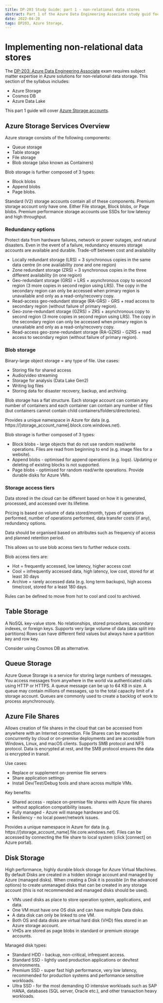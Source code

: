 ```yaml
---
title: DP-203 Study Guide: part 1 - non-relational data stores
abstract: Part 1 of the Azure Data Engineering Associate study guid focusing on non-relational data stores
date: 2022-04-20
tags: DP203, Azure Storage, 
---
```

# Implementing non-relational data stores

The [DP-203: Azure Data Engineering Associate](https://docs.microsoft.com/en-us/learn/certifications/azure-data-engineer/) exam requires subject matter expertise in Azure solutions for non-relational data storage. This section of the syllabus includes:

- Azure Storage
- Cosmos DB
- Azure Data Lake

This part 1 guide will cover [Azure Storage accounts](https://docs.microsoft.com/en-gb/azure/storage/common/storage-account-overview). 

## Azure Storage Services Overview

Azure storage consists of the following components:

- Queue storage
- Table storage
- File storage
- Blob storage (also known as Containers)

Blob storage is further composed of 3 types:

- Block blobs
- Append blobs
- Page blobs.


Standard (V2) storage accounts contain all of these components.
Premium storage account only have one. Either File storage, Block blobs, or Page blobs.
Premium performance storage accounts use SSDs for low latency and high throughput.

### Redundancy options
Protect data from hardware failures, network or power outages, and natural disasters.
Even in the event of a failure, redundancy ensures storage accounts are available and durable.
Trade-off between cost and availability

- Locally redundant storage (LRS) = 3 synchronous copies in the same data centre (in one availability zone and one region)
- Zone redundant storage (ZRS) = 3 synchronous copies in the three different availability (in one region)
- Geo-redundant storage (GRS) = LRS + asynchronous copy to second region (3 more copies in second region using LRS). The copy in the secondary region can only be accessed when primary region is unavailable and only as a read-only/recovery copy.
- Read-access geo-redundant storage (RA-GRS) - GRS + read access to secondary region (without failure of primary region).
- Geo-zone-redundant storage (GZRS) = ZRS + asynchronous copy to second region (3 more copies in second region using LRS). The copy in the secondary region can only be accessed when primary region is unavailable and only as a read-only/recovery copy. 
- Read-access geo-zone-redundant storage (RA-GZRS) - GZRS + read access to secondary region (without failure of primary region).

### Blob storage

Binary-large object storage = any type of file.
Use cases:
- Storing file for shared access
- Audio/video streaming
- Storage for analysis (Data Lake Gen2)
- Writing log files
- Storing data for disaster recovery, backup, and archiving.

Blob storage has a flat structure. Each storage account can contain any number of containers and each container can contain any number of files (but containers cannot contain child containers/folders/directories).

Provides a unique namespace in Azure for data (e.g. https://[storage_account_name].block.core.windows.net).

Blob storage is further composed of 3 types:

- Block blobs - large objects that do not use random read/write operations. Files are read from beginning to end (e.g. image files for a website).
- Append blobs - optimised for append operations (e.g. logs). Updating or deleting of existing blocks is not supported.
- Page blobs - optimised for random read/write operations. Provide durable disks for Azure VMs.


### Storage access tiers

Data stored in the cloud can be different based on how it is generated, processed, and accessed over its lifetime.

Pricing is based on volume of data stored/month, types of operations performed, number of operations performed, data transfer costs (if any), redundancy options.

Data should be organised based on attributes such as frequency of access and planned retention period.

This allows us to use blob access tiers to further reduce costs.

Blob access tiers are:
- Hot = frequently accessed, low latency, higher access cost
- Cool = infrequently accessed data, high latency, low cost, stored for at least 30 days
- Archive = rarely accessed data (e.g. long term backups), high access time/cost, stored for a least 180 days.

Rules can be defined to move from hot to cool and cool to archived.


## Table Storage
A NoSQL key-value store.
No relationships, stored procedures, secondary indexes, or foreign keys.
Supports very large volume of data (data split into partitions)
Rows can have different field values but always have a partition key and row key.

Consider using Cosmos DB as alternative.

## Queue Storage
Azure Queue Storage is a service for storing large numbers of messages. You access messages from anywhere in the world via authenticated calls using HTTP or HTTPS. A queue message can be up to 64 KB in size. A queue may contain millions of messages, up to the total capacity limit of a storage account. Queues are commonly used to create a backlog of work to process asynchronously.

## Azure File Shares 
Allows creation of file shares in the cloud that can be accessed from anywhere with an Internet connection.
File Shares can be mounted concurrently by cloud or on-premise deployments and are accessible from Windows, Linux, and macOS clients.
Supports SMB protocol and NFS protocol.
Data is encrypted at rest, and the SMB protocol ensures the data is encrypted in transit.

Use cases:
- Replace or supplement on-premise file servers
- Share application settings
- Install Dev/Test/Debug tools and share across multiple VMs.

Key benefits:
- Shared access - replace on-premise file shares with Azure file shares without application compatibility issues.
- Fully managed - Azure will manage hardware and OS.
- Resiliency - no local power/network issues.

Provides a unique namespace in Azure for data (e.g. https://[storage_account_name].file.core.windows.net).
Files can be accessed by connecting the file share to local system (click [connect] on Azure portal).

## Disk Storage
High performance, highly durable block storage for Azure Virtual Machines.
By default Disks are created in a hidden storage account and managed by Azure (managed disks).
When creating a Disk it is possible (in the advanced options) to create unmanaged disks that can be created in any storage account (this is not recommended and managed disks should be used).

- VMs used disks as place to store operation system, applications, and data.
- One VM must have one OS disk and can have multiple Data disks.
- A data disk can only be linked to one VM.
- Both OS and data disks are virtual hard disk (VHD) files stored in an Azure storage account.
- VHDs are stored as page blobs in standard or premium storage accounts. 

Managed disk types:

- Standard HDD - backup, non-critical, infrequent access.
- Standard SSD - lightly used production applications or dev/test environments.
- Premium SSD - super fast high performance, very low latency, recommended for production systems and performance sensitive workloads.
- Ultra SSD - for the most demanding IO intensive workloads such as SAP HANA, databases (SQL server, Oracle etc.), and other transaction heavy workloads. 
